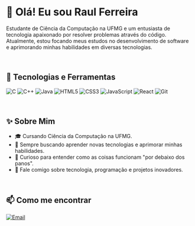 # 👋 Olá! Eu sou Raul Ferreira

Estudante de Ciência da Computação na UFMG e um entusiasta de tecnologia apaixonado por resolver problemas através do código. Atualmente, estou focando meus estudos no desenvolvimento de software e aprimorando minhas habilidades em diversas tecnologias.

<br/>

## 🚀 Tecnologias e Ferramentas

<p align="left">
  <img src="https://img.shields.io/badge/C-00599C?style=for-the-badge&logo=c&logoColor=white" alt="C" />
  <img src="https://img.shields.io/badge/C%2B%2B-00599C?style=for-the-badge&logo=cplusplus&logoColor=white" alt="C++" />
  <img src="https://img.shields.io/badge/Java-ED8B00?style=for-the-badge&logo=openjdk&logoColor=white" alt="Java" />
  <img src="https://img.shields.io/badge/HTML5-E34F26?style=for-the-badge&logo=html5&logoColor=white" alt="HTML5" />
  <img src="https://img.shields.io/badge/CSS3-1572B6?style=for-the-badge&logo=css3&logoColor=white" alt="CSS3" />
  <img src="https://img.shields.io/badge/JavaScript-F7DF1E?style=for-the-badge&logo=javascript&logoColor=black" alt="JavaScript" />
  <img src="https://img.shields.io/badge/React-20232A?style=for-the-badge&logo=react&logoColor=61DAFB" alt="React" />
  <img src="https://img.shields.io/badge/Git-F05032?style=for-the-badge&logo=git&logoColor=white" alt="Git" />
</p>

<br/>

## ✨ Sobre Mim

- 🎓 Cursando Ciência da Computação na UFMG.
- 🧠 Sempre buscando aprender novas tecnologias e aprimorar minhas habilidades.
- 🤔 Curioso para entender como as coisas funcionam "por debaixo dos panos".
- 💬 Fale comigo sobre tecnologia, programação e projetos inovadores.

<br/>

## 📫 Como me encontrar

<p align="left">
  <a href="mailto:[raulfcruznt@hotmail.com]">
    <img src="https://img.shields.io/badge/Email-D14836?style=for-the-badge&logo=gmail&logoColor=white" alt="Email" />
  </a>
</p>
